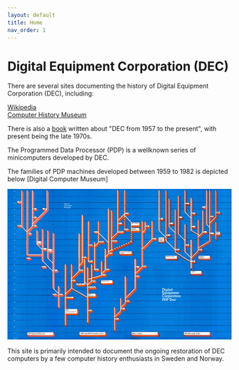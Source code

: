 ```yaml
---
layout: default
title: Home
nav_order: 1
---
```


# Digital Equipment Corporation (DEC)

There are several sites documenting the history of Digital Equipment Corporation (DEC), including:

[Wikipedia](https://en.wikipedia.org/wiki/Digital_Equipment_Corporation)  
[Computer History Museum](https://www.computerhistory.org/brochures/d-f/digital-equipment-corporation-dec/)  

There is also a [book](./assets/books/DEC_1957_to_the_Present,1978.pdf) written about "DEC from 1957 to the present", with present being the late 1970s.

The Programmed Data Processor (PDP) is a wellknown series of minicomputers developed by DEC.  

The families of PDP machines developed between 1959 to 1982 is depicted below [Digital Computer Museum]

![](./assets/images/dec_pdp_tree.jpg)

This site is primarily intended to document the ongoing restoration of DEC computers by a few computer history enthusiasts in Sweden and Norway.

